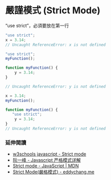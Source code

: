 # 嚴謹模式 (Strict Mode)

“use  strict”，必須要放在第一行

```js
"use strict";
x = 3.14;
// Uncaught ReferenceError: x is not defined
```

```js
"use strict";
myFunction();

function myFunction() {
    y = 3.14;
}

// Uncaught ReferenceError: y is not defined
```

```js
x = 3.14;
myFunction();

function myFunction() {
   "use strict";
    y = 3.14;
}
// Uncaught ReferenceError: y is not defined
```

### 延伸閱讀

* [w3schools javascript - Strict mode](https://www.w3schools.com/js/js_strict.asp)
* [阮一峰 - Javascript 严格模式详解](http://www.ruanyifeng.com/blog/2013/01/javascript_strict_mode.html)
* [Strict mode - JavaScript | MDN](https://developer.mozilla.org/en-US/docs/Web/JavaScript/Reference/Strict_mode)
* [Strict Mode(嚴格模式) - eddychang.me](http://eddychang.me/blog/16-javascript/59-strict-mode.html)
